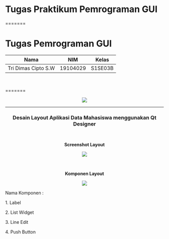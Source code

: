 
# Tugas Praktikum Pemrograman GUI
=======

# Tugas Pemrograman GUI


| Nama | NIM | Kelas |
|--|--|--|
|Tri Dimas Cipto S.W|19104029| S1SE03B
<br>


=======
<p align="center">
  <img src=https://user-images.githubusercontent.com/72629575/114374927-59e92b00-9bae-11eb-82eb-5161c341f6b1.png>
</p>

***

<h3 align = "center">Desain Layout Aplikasi Data Mahasiswa menggunakan Qt Designer</h3> 
<br>

<p align="center"><b>Screenshot Layout</b></p>
<p align="center">
  <img src=https://user-images.githubusercontent.com/72629575/116975236-82fe6680-ace9-11eb-845e-8ad80e207038.png>
</p>
<br>
<p align="center"><b>Komponen Layout</b></p>
<p align="center">
  <img src=https://user-images.githubusercontent.com/72629575/116975235-81cd3980-ace9-11eb-9a42-e0d5cb99fc35.png>
</p>
<p>Nama Komponen : </p>
<p>1. Label</p>
<p>2. List Widget</p>
<p>3. Line Edit</p>
<p>4. Push Button</p>
